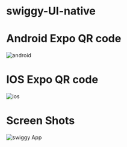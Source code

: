 # swiggy-UI-native

# Android Expo QR code

![android](https://github.com/Akshay200228/swiggy-UI-native/assets/119931755/4a1d79dc-b9c9-4ca5-b44f-2755293d4c30)

# IOS Expo QR code

![ios](https://github.com/Akshay200228/swiggy-UI-native/assets/119931755/d48b89d2-45db-4021-8e53-a73542baaf7f)


# Screen Shots

![swiggy App](https://github.com/Akshay200228/swiggy-UI-native/assets/119931755/cdd5c506-bff9-4c7c-81d2-d91ee8591d6a)
